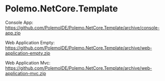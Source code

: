 # Polemo.NetCore.Template

Console App: https://github.com/PolemoIDE/Polemo.NetCore.Template/archive/console-app.zip

Web Application Empty: https://github.com/PolemoIDE/Polemo.NetCore.Template/archive/web-application-empty.zip

Web Application Mvc: https://github.com/PolemoIDE/Polemo.NetCore.Template/archive/web-application-mvc.zip
